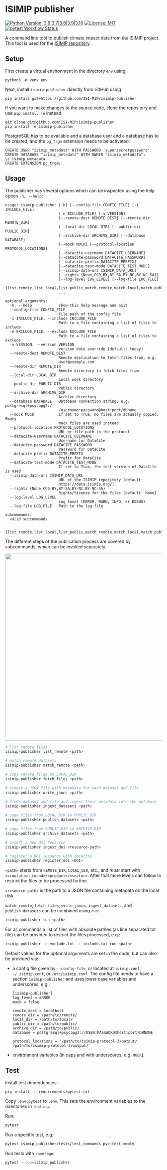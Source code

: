 ISIMIP publisher
================

[![Python Version: 3.6|3.7|3.8|3.9|3.10](https://img.shields.io/badge/Python-3.6|3.7|3.8|3.9|3.10-blue)](https://www.python.org/)
[![License: MIT](http://img.shields.io/badge/License-MIT-yellow.svg)](https://github.com/ISI-MIP/isimip-publisher/blob/master/LICENSE)
[![pytest Workflow Status](https://github.com/ISI-MIP/isimip-publisher/actions/workflows/pytest.yml/badge.svg)](https://github.com/ISI-MIP/isimip-publisher/actions/workflows/pytest.yml)

A command line tool to publish climate impact data from the ISIMIP project. This tool is used for the [ISIMIP repository](https://data.isimip.org).


Setup
-----

First create a virtual environment in the directory `env` using:

```
python3 -m venv env
```

Next, install `isimip-publisher` directly from GitHub using

```
pip install git+https://github.com/ISI-MIP/isimip-publisher
```

If you want to make changes to the source code, clone the repository and use `pip install -e` instead:

```
git clone git@github.com:ISI-MIP/isimip-publisher
pip install -e isimip-publisher
```

PostgreSQL has to be available and a database user and a database has to be created, and the `pg_trgm` extension needs to be activated:

```pgsql
CREATE USER "isimip_metadata" WITH PASSWORD 'supersecretpassword';
CREATE DATABASE "isimip_metadata" WITH OWNER "isimip_metadata";
\c isimip_metadata
CREATE EXTENSION pg_trgm;
```

Usage
-----

The publisher has several options which can be inspected using the help option `-h, --help`:

```
usage: isimip-publisher [-h] [--config-file CONFIG_FILE] [-i INCLUDE_FILE]
                        [-e EXCLUDE_FILE] [-v VERSION]
                        [--remote-dest REMOTE_DEST] [--remote-dir REMOTE_DIR]
                        [--local-dir LOCAL_DIR] [--public-dir PUBLIC_DIR]
                        [--archive-dir ARCHIVE_DIR] [--database DATABASE]
                        [--mock MOCK] [--protocol-location PROTOCOL_LOCATIONS]
                        [--datacite-username DATACITE_USERNAME]
                        [--datacite-password DATACITE_PASSWORD]
                        [--datacite-prefix DATACITE_PREFIX]
                        [--datacite-test-mode DATACITE_TEST_MODE]
                        [--isimip-data-url ISIMIP_DATA_URL]
                        [--rights {None,CC0,BY,BY-SA,BY-NC,BY-NC-SA}]
                        [--log-level LOG_LEVEL] [--log-file LOG_FILE]
                        {list_remote,list_local,list_public,match_remote,match_local,match_public,fetch_files,write_jsons,update_jsons,insert_datasets,update_datasets,publish_datasets,archive_datasets,check,clean,update_index,run,insert_doi,update_doi,register_doi,link_files,link_datasets,link,init}
                        ...

optional arguments:
  -h, --help            show this help message and exit
  --config-file CONFIG_FILE
                        File path of the config file
  -i INCLUDE_FILE, --include INCLUDE_FILE
                        Path to a file containing a list of files to include
  -e EXCLUDE_FILE, --exclude EXCLUDE_FILE
                        Path to a file containing a list of files to exclude
  -v VERSION, --version VERSION
                        version date override [default: today]
  --remote-dest REMOTE_DEST
                        Remote destination to fetch files from, e.g.
                        user@example.com
  --remote-dir REMOTE_DIR
                        Remote directory to fetch files from
  --local-dir LOCAL_DIR
                        Local work directory
  --public-dir PUBLIC_DIR
                        Public directory
  --archive-dir ARCHIVE_DIR
                        Archive directory
  --database DATABASE   Database connection string, e.g. postgresql+psycopg2:/
                        /username:password@host:port/dbname
  --mock MOCK           If set to True, no files are actually copied. Empty
                        mock files are used instead
  --protocol-location PROTOCOL_LOCATIONS
                        URL or file path to the protocol
  --datacite-username DATACITE_USERNAME
                        Username for DataCite
  --datacite-password DATACITE_PASSWORD
                        Password for DataCite
  --datacite-prefix DATACITE_PREFIX
                        Prefix for DataCite
  --datacite-test-mode DATACITE_TEST_MODE
                        If set to True, the test version of DataCite is used
  --isimip-data-url ISIMIP_DATA_URL
                        URL of the ISIMIP repository [default:
                        https://data.isimip.org/]
  --rights {None,CC0,BY,BY-SA,BY-NC,BY-NC-SA}
                        Rights/license for the files [default: None]
  --log-level LOG_LEVEL
                        Log level (ERROR, WARN, INFO, or DEBUG)
  --log-file LOG_FILE   Path to the log file

subcommands:
  valid subcommands

  {list_remote,list_local,list_public,match_remote,match_local,match_public,fetch_files,write_jsons,update_jsons,insert_datasets,update_datasets,publish_datasets,archive_datasets,check,clean,update_index,run,insert_doi,update_doi,register_doi,link_files,link_datasets,link,init}
```

The different steps of the publication process are covered by subcommands, which can be invoked separately.

<p align="center">
  <img width="600" src="overview.svg">
</p>

```bash
# list remote files
isimip-publisher list_remote <path>

# match remote datasets
isimip-publisher match_remote <path>

# copy remote files to LOCAL_DIR
isimip-publisher fetch_files <path>

# create a JSON file with metadata for each dataset and file
isimip-publisher write_jsons <path>

# finds dataset and file and ingest their metadata into the database
isimip-publisher ingest_datasets <path>

# copy files from LOCAL_DIR to PUPLIC_DIR
isimip-publisher publish_datasets <path>

# copy files from PUBLIC_DIR to ARCHIVE_DIR
isimip-publisher archive_datasets <path>

# insert a new doi resource
isimip-publisher ingest_doi <resource-path>

# register a DOI resource with datacite
isimip-publisher register_doi <DOI>
```

`<path>` starts from `REMOTE_DIR`, `LOCAL_DIR`, etc., and *must* start with `<simulation_round>/<product>/<sector>`. After that more levels can follow to restrict the files to be processed further.

`<resource-path>` is the path to a JSON file containing metadata on the local disk.

`match_remote`, `fetch_files`, `write_jsons`, `ingest_datasets`, and `publish_datasets` can be combined using `run`:

```bash
isimip-publisher run <path>
```

For all commands a list of files with absolute pathes (as line separated txt file) can be provided to restrict the files processed, e.g.:

```bash
isimip-publisher -e exclude.txt -i include.txt run <path> 
```

Default values for the optional arguments are set in the code, but can also be provided via:

* a config file given by `--config-file`, or located at `isimip.conf`, `~/.isimip.conf`, or `/etc/isimip.conf`. The config file needs to have a section `isimip-publisher` and uses lower case variables and underscores, e.g.:
    ```
    [isimip-publisher]
    log_level = ERROR
    mock = false

    remote_dest = localhost
    remote_dir = /path/to/remote/
    local_dir = /path/to/local/
    public_dir = /path/to/public/
    archive_dir = /path/to/public/
    database = postgresql+psycopg2://USER:PASSWORD@host:port/DBNAME

    protocol_locations = '/path/to/isimip-protocol-3/output/ /path/to/isimip-protocol-3/output/'
    ```

* environment variables (in caps and with underscores, e.g. `MOCK`).


Test
----

Install test dependencies:

```
pip install -r requirements/pytest.txt
```

Copy `.env.pytest` to `.env`. This sets the environment variables to the directories in `testing`.

Run:

```bash
pytest
```

Run a specific test, e.g.:

```bash
pytest isimip_publisher/tests/test_commands.py::test_empty
```

Run tests with `coverage`:

```bash
pytest --cov=isimip_publisher
```
